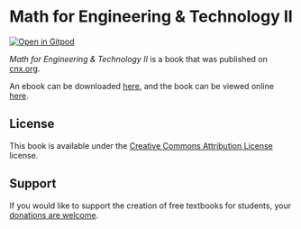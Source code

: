 # Math for Engineering & Technology II

[![Open in Gitpod](https://gitpod.io/button/open-in-gitpod.svg)](https://gitpod.io/from-referrer/)

_Math for Engineering & Technology II_ is a book that was published on [cnx.org](https://cnx.org/).

An ebook can be downloaded [here](https://github.com/cnx-user-books/cnxbook-math-for-engineering-technology-ii/releases/latest), and the book can be viewed online [here](https://github.com/cnx-user-books/cnxbook-math-for-engineering-technology-ii/releases/latest).

## License
This book is available under the [Creative Commons Attribution License](./LICENSE) license.

## Support
If you would like to support the creation of free textbooks for students, your [donations are welcome](https://riceconnect.rice.edu/donation/support-openstax-banner).
